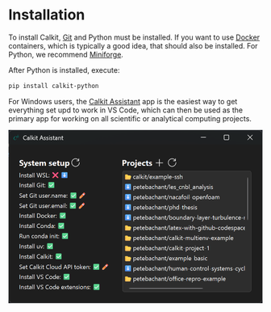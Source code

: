 # Installation

To install Calkit, [Git](https://git-scm.com) and Python must be installed.
If you want to use [Docker](https://docker.com) containers,
which is typically a good idea,
that should also be installed.
For Python, we recommend
[Miniforge](https://conda-forge.org/miniforge/).

After Python is installed, execute:

```sh
pip install calkit-python
```

For Windows users, the
[Calkit Assistant](https://github.com/calkit/calkit-assistant)
app is the easiest way to get everything set upd to work in
VS Code, which can then be used as the primary app for working on
all scientific or analytical computing projects.

![Calkit Assistant](https://github.com/calkit/calkit-assistant/blob/main/resources/screenshot.png?raw=true)

